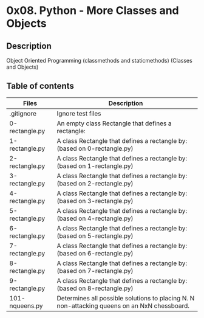 # 0x08. Python - More Classes and Objects
## Description
Object Oriented Programming (classmethods and staticmethods) (Classes and Objects)

## Table of contents
|Files	|Description|
| ---- | --- |
|.gitignore|	Ignore test files|
|0-rectangle.py	|An empty class Rectangle that defines a rectangle:|
|1-rectangle.py|	A class Rectangle that defines a rectangle by: (based on 0-rectangle.py)|
|2-rectangle.py	|A class Rectangle that defines a rectangle by: (based on 1-rectangle.py)|
|3-rectangle.py	|A class Rectangle that defines a rectangle by: (based on 2-rectangle.py)|
|4-rectangle.py	|A class Rectangle that defines a rectangle by: (based on 3-rectangle.py)|
|5-rectangle.py	|A class Rectangle that defines a rectangle by: (based on 4-rectangle.py)|
|6-rectangle.py	|A class Rectangle that defines a rectangle by: (based on 5-rectangle.py)|
|7-rectangle.py	|A class Rectangle that defines a rectangle by: (based on 6-rectangle.py)|
|8-rectangle.py	|A class Rectangle that defines a rectangle by: (based on 7-rectangle.py)|
|9-rectangle.py	|A class Rectangle that defines a rectangle by: (based on 8-rectangle.py)|
|101-nqueens.py	|Determines all possible solutions to placing N. N non-attacking queens on an NxN chessboard.|
